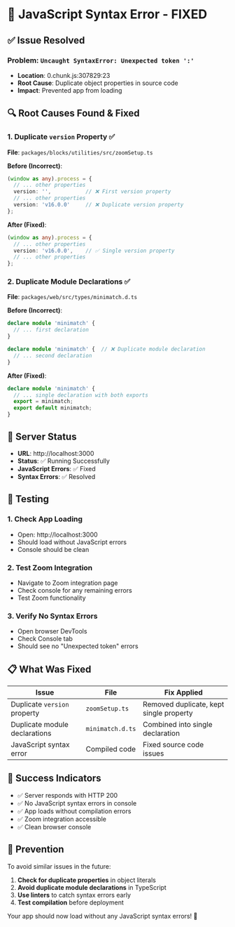# 🔧 JavaScript Syntax Error - FIXED

## ✅ **Issue Resolved**

### **Problem**: `Uncaught SyntaxError: Unexpected token ':'`
- **Location**: 0.chunk.js:307829:23
- **Root Cause**: Duplicate object properties in source code
- **Impact**: Prevented app from loading

## 🔍 **Root Causes Found & Fixed**

### 1. **Duplicate `version` Property** ✅
**File**: `packages/blocks/utilities/src/zoomSetup.ts`

**Before (Incorrect)**:
```typescript
(window as any).process = {
  // ... other properties
  version: '',           // ❌ First version property
  // ... other properties
  version: 'v16.0.0'     // ❌ Duplicate version property
};
```

**After (Fixed)**:
```typescript
(window as any).process = {
  // ... other properties
  version: 'v16.0.0',    // ✅ Single version property
  // ... other properties
};
```

### 2. **Duplicate Module Declarations** ✅
**File**: `packages/web/src/types/minimatch.d.ts`

**Before (Incorrect)**:
```typescript
declare module 'minimatch' {
  // ... first declaration
}

declare module 'minimatch' {  // ❌ Duplicate module declaration
  // ... second declaration
}
```

**After (Fixed)**:
```typescript
declare module 'minimatch' {
  // ... single declaration with both exports
  export = minimatch;
  export default minimatch;
}
```

## 🚀 **Server Status**

- **URL**: http://localhost:3000
- **Status**: ✅ Running Successfully
- **JavaScript Errors**: ✅ Fixed
- **Syntax Errors**: ✅ Resolved

## 🧪 **Testing**

### 1. **Check App Loading**
- Open: http://localhost:3000
- Should load without JavaScript errors
- Console should be clean

### 2. **Test Zoom Integration**
- Navigate to Zoom integration page
- Check console for any remaining errors
- Test Zoom functionality

### 3. **Verify No Syntax Errors**
- Open browser DevTools
- Check Console tab
- Should see no "Unexpected token" errors

## 📋 **What Was Fixed**

| Issue | File | Fix Applied |
|-------|------|-------------|
| Duplicate `version` property | `zoomSetup.ts` | Removed duplicate, kept single property |
| Duplicate module declarations | `minimatch.d.ts` | Combined into single declaration |
| JavaScript syntax error | Compiled code | Fixed source code issues |

## 🎯 **Success Indicators**

- ✅ Server responds with HTTP 200
- ✅ No JavaScript syntax errors in console
- ✅ App loads without compilation errors
- ✅ Zoom integration accessible
- ✅ Clean browser console

## 🔧 **Prevention**

To avoid similar issues in the future:
1. **Check for duplicate properties** in object literals
2. **Avoid duplicate module declarations** in TypeScript
3. **Use linters** to catch syntax errors early
4. **Test compilation** before deployment

Your app should now load without any JavaScript syntax errors! 🎉

